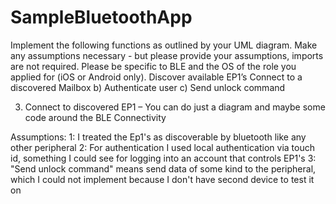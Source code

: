 # SampleBluetoothApp
Implement the following functions as outlined by your UML diagram. Make any
assumptions necessary - but please provide your assumptions, imports are not required.
Please be specific to BLE and the OS of the role you applied for (iOS or Android only).
Discover available EP1’s 
Connect to a discovered Mailbox
b)   Authenticate user
c)   Send unlock command

3) Connect to discovered EP1 – You can do just a diagram and maybe some code around the BLE Connectivity 

Assumptions:
1: I treated the Ep1's as discoverable by bluetooth like any other peripheral
2: For authentication I used local authentication via touch id, something I could see for logging into an account that controls EP1's
3: "Send unlock command" means send data of some kind to the peripheral, which I could not implement because I don't have second device to test it on
